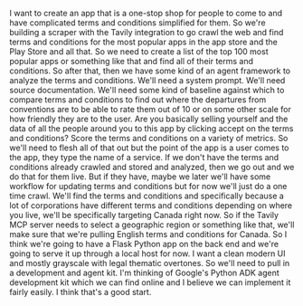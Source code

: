 I want to create an app that is a one-stop shop for people to come to and have complicated terms and conditions simplified for them. So we're building a scraper with the Tavily integration to go crawl the web and find terms and conditions for the most popular apps in the app store and the Play Store and all that. So we need to create a list of the top 100 most popular apps or something like that and find all of their terms and conditions. So after that, then we have some kind of an agent framework to analyze the terms and conditions. We'll need a system prompt. We'll need source documentation. We'll need some kind of baseline against which to compare terms and conditions to find out where the departures from conventions are to be able to rate them out of 10 or on some other scale for how friendly they are to the user. Are you basically selling yourself and the data of all the people around you to this app by clicking accept on the terms and conditions? Score the terms and conditions on a variety of metrics. So we'll need to flesh all of that out but the point of the app is a user comes to the app, they type the name of a service. If we don't have the terms and conditions already crawled and stored and analyzed, then we go out and we do that for them live. But if they have, maybe we later we'll have some workflow for updating terms and conditions but for now we'll just do a one time crawl. We'll find the terms and conditions and specifically because a lot of corporations have different terms and conditions depending on where you live, we'll be specifically targeting Canada right now. So if the Tavily MCP server needs to select a geographic region or something like that, we'll make sure that we're pulling English terms and conditions for Canada. So I think we're going to have a Flask Python app on the back end and we're going to serve it up through a local host for now. I want a clean modern UI and mostly grayscale with legal thematic overtones. So we'll need to pull in a development and agent kit. I'm thinking of Google's Python ADK agent development kit which we can find online and I believe we can implement it fairly easily. I think that's a good start.